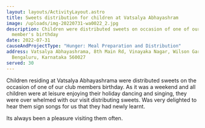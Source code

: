 ```yaml
---
layout: layouts/ActivityLayout.astro
title: Sweets distribution for children at Vatsalya Abhayashram
image: /uploads/img-20220731-wa0022_2.jpg
description: Children were distributed sweets on occasion of one of our club
  member's birthday
date: 2022-07-31
causeAndProjectType: "Hunger: Meal Preparation and Distribution"
address: Vatsalya Abhayashrama, 8th Main Rd, Vinayaka Nagar, Wilson Garden,
  Bengaluru, Karnataka 560027
served: 30
---
```

Children residing at Vatsalya Abhayashrama were distributed sweets on the occasion of one of our club members birthday. As it was a weekend and all children were at leisure enjoying their holiday dancing and singing, they were over whelmed with our visit distributing sweets. Was very delighted to hear them sign songs for us that they had newly learnt.

Its always been a pleasure visiting them often.